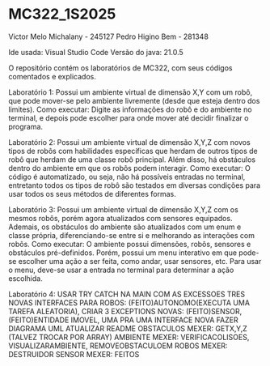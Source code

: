 # MC322_1S2025

Victor Melo Michalany - 245127 
Pedro Higino Bem - 281348

Ide usada: Visual Studio Code
Versão do java: 21.0.5

O repositório contém os laboratórios de MC322, com seus códigos comentados e explicados.

Laboratório 1:
Possui um ambiente virtual de dimensão X,Y com um robô, que pode mover-se pelo ambiente livremente (desde que esteja dentro dos limites). Como executar:
Digite as informações do robô e do ambiente no terminal, e depois pode escolher para onde mover até decidir finalizar o programa. 

Laboratório 2:
Possui um ambiente virtual de dimensão X,Y,Z com novos tipos de robôs com habilidades específicas que herdam de outros tipos de robô que herdam de uma classe robô principal. Além disso, há obstáculos dentro do ambiente em que os robôs podem interagir. Como executar:
O código é automatizado, ou seja, não há possíveis entradas no terminal, entretanto todos os tipos de robô são testados em diversas condições para usar todos os seus métodos de diferentes formas.

Laboratório 3:
Possui um ambiente virtual de dimensão X,Y,Z com os mesmos robôs, porém agora atualizados com sensores equipados. Ademais, os obstáculos do ambiente são atualizados com um enum e classe própria, diferenciando-se entre si e melhorando as interações com robôs. Como executar:
O ambiente possui dimensões, robôs, sensores e obstáculos pré-definidos. Porém, possui um menu interativo em que pode-se escolher uma ação a ser feita, como andar, usar sensores, etc. Para usar o menu, deve-se usar a entrada no terminal para determinar a ação escolhida. 

Laboratório 4:
USAR TRY CATCH NA MAIN COM AS EXCESSOES
TRES NOVAS INTERFACES PARA ROBOS: (FEITO)AUTONOMO(EXECUTA UMA TAREFA ALEATORIA), 
CRIAR 3 EXCEPTIONS NOVAS: (FEITO)SENSOR, (FEITO)ENTIDADE IMOVEL, UMA PRA UMA INTERFACE NOVA
FAZER DIAGRAMA UML
ATUALIZAR README
OBSTACULOS MEXER: GETX,Y,Z (TALVEZ TROCAR POR ARRAY)
AMBIENTE MEXER: VERIFICACOLISOES, VISUALIZARAMBIENTE, REMOVEOBSTACULOEM
ROBOS MEXER: DESTRUIDOR
SENSOR MEXER: FEITOS